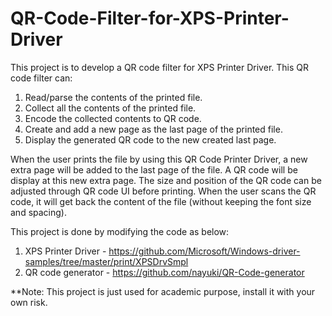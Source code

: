 # QR-Code-Filter-for-XPS-Printer-Driver

This project is to develop a QR code filter for XPS Printer Driver. This QR code filter can:
1.	Read/parse the contents of the printed file.
2.	Collect all the contents of the printed file.
3.	Encode the collected contents to QR code.
4.	Create and add a new page as the last page of the printed file.
5.	Display the generated QR code to the new created last page.

When the user prints the file by using this QR Code Printer Driver, a new extra page will be added to the last page of the file. A QR code will be display at this new extra page. The size and position of the QR code can be adjusted through QR code UI before printing. When the user scans the QR code, it will get back the content of the file (without keeping the font size and spacing).

This project is done by modifying the code as below:
1.	XPS Printer Driver - https://github.com/Microsoft/Windows-driver-samples/tree/master/print/XPSDrvSmpl
2.	QR code generator - https://github.com/nayuki/QR-Code-generator

**Note: This project is just used for academic purpose, install it with your own risk.
